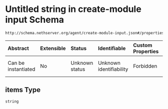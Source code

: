 # Untitled string in create-module input Schema

```txt
http://schema.nethserver.org/agent/create-module-input.json#/properties/images/items
```



| Abstract            | Extensible | Status         | Identifiable            | Custom Properties | Additional Properties | Access Restrictions | Defined In                                                                         |
| :------------------ | :--------- | :------------- | :---------------------- | :---------------- | :-------------------- | :------------------ | :--------------------------------------------------------------------------------- |
| Can be instantiated | No         | Unknown status | Unknown identifiability | Forbidden         | Allowed               | none                | [create-module-input.json*](agent/create-module-input.json "open original schema") |

## items Type

`string`

